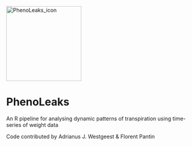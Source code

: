 <img src="https://user-images.githubusercontent.com/42646691/201877742-e20eb356-daba-4134-a622-433232455fbf.png" alt="PhenoLeaks_icon" width="200"/>

# PhenoLeaks 

An R pipeline for analysing dynamic patterns of transpiration using time-series of weight data

Code contributed by Adrianus J. Westgeest & Florent Pantin
